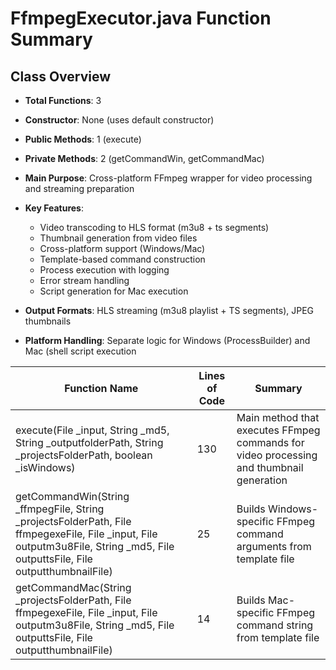 # FfmpegExecutor.java Function Summary

## Class Overview

- __Total Functions__: 3

- __Constructor__: None (uses default constructor)

- __Public Methods__: 1 (execute)

- __Private Methods__: 2 (getCommandWin, getCommandMac)

- __Main Purpose__: Cross-platform FFmpeg wrapper for video processing and streaming preparation

- __Key Features__:

  - Video transcoding to HLS format (m3u8 + ts segments)
  - Thumbnail generation from video files
  - Cross-platform support (Windows/Mac)
  - Template-based command construction
  - Process execution with logging
  - Error stream handling
  - Script generation for Mac execution

- __Output Formats__: HLS streaming (m3u8 playlist + TS segments), JPEG thumbnails

- __Platform Handling__: Separate logic for Windows (ProcessBuilder) and Mac (shell script execution

| Function Name | Lines of Code | Summary |
|---------------|---------------|---------|
| execute(File _input, String _md5, String _outputfolderPath, String _projectsFolderPath, boolean _isWindows) | 130 | Main method that executes FFmpeg commands for video processing and thumbnail generation |
| getCommandWin(String _ffmpegFile, String _projectsFolderPath, File ffmpegexeFile, File _input, File outputm3u8File, String _md5, File outputtsFile, File outputthumbnailFile) | 25 | Builds Windows-specific FFmpeg command arguments from template file |
| getCommandMac(String _projectsFolderPath, File ffmpegexeFile, File _input, File outputm3u8File, String _md5, File outputtsFile, File outputthumbnailFile) | 14 | Builds Mac-specific FFmpeg command string from template file |
